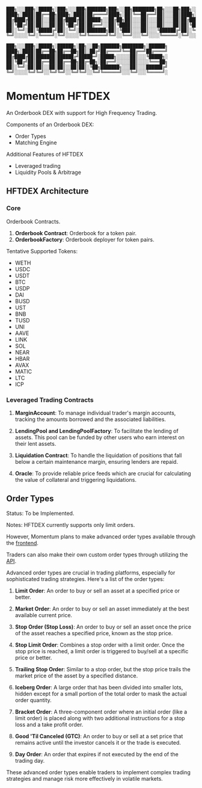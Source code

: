 ```
███╗░░░███╗░█████╗░███╗░░░███╗███████╗███╗░░██╗████████╗██╗░░░██╗███╗░░░███╗
████╗░████║██╔══██╗████╗░████║██╔════╝████╗░██║╚══██╔══╝██║░░░██║████╗░████║
██╔████╔██║██║░░██║██╔████╔██║█████╗░░██╔██╗██║░░░██║░░░██║░░░██║██╔████╔██║
██║╚██╔╝██║██║░░██║██║╚██╔╝██║██╔══╝░░██║╚████║░░░██║░░░██║░░░██║██║╚██╔╝██║
██║░╚═╝░██║╚█████╔╝██║░╚═╝░██║███████╗██║░╚███║░░░██║░░░╚██████╔╝██║░╚═╝░██║
╚═╝░░░░░╚═╝░╚════╝░╚═╝░░░░░╚═╝╚══════╝╚═╝░░╚══╝░░░╚═╝░░░░╚═════╝░╚═╝░░░░░╚═╝

███╗░░░███╗░█████╗░██████╗░██╗░░██╗███████╗████████╗░██████╗
████╗░████║██╔══██╗██╔══██╗██║░██╔╝██╔════╝╚══██╔══╝██╔════╝
██╔████╔██║███████║██████╔╝█████═╝░█████╗░░░░░██║░░░╚█████╗░
██║╚██╔╝██║██╔══██║██╔══██╗██╔═██╗░██╔══╝░░░░░██║░░░░╚═══██╗
██║░╚═╝░██║██║░░██║██║░░██║██║░╚██╗███████╗░░░██║░░░██████╔╝
╚═╝░░░░░╚═╝╚═╝░░╚═╝╚═╝░░╚═╝╚═╝░░╚═╝╚══════╝░░░╚═╝░░░╚═════╝░
```

# Momentum HFTDEX

An Orderbook DEX with support for High Frequency Trading.

Components of an Orderbook DEX:

* Order Types
* Matching Engine

Additional Features of HFTDEX

* Leveraged trading
* Liquidity Pools & Arbitrage

## HFTDEX Architecture

### Core

Orderbook Contracts.

1. **Orderbook Contract**: Orderbook for a token pair.
2. **OrderbookFactory**: Orderbook deployer for token pairs.

Tentative Supported Tokens:
   * WETH
   * USDC
   * USDT
   * BTC
   * USDP
   * DAI
   * BUSD
   * UST
   * BNB
   * TUSD
   * UNI
   * AAVE
   * LINK
   * SOL
   * NEAR
   * HBAR
   * AVAX
   * MATIC
   * LTC
   * ICP

### Leveraged Trading Contracts

1. **MarginAccount**: To manage individual trader's margin accounts, tracking the amounts borrowed and the associated liabilities.

2. **LendingPool and LendingPoolFactory**: To facilitate the lending of assets. This pool can be funded by other users who earn interest on their lent assets.

3. **Liquidation Contract**: To handle the liquidation of positions that fall below a certain maintenance margin, ensuring lenders are repaid.

4. **Oracle**: To provide reliable price feeds which are crucial for calculating the value of collateral and triggering liquidations.

## Order Types

Status: To be Implemented.

Notes: HFTDEX currently supports only limit orders. 

However, Momentum plans to make advanced order types available through the [frontend](https://github.com/twizzworld/hftdex-frontend). 

Traders can also make their own custom order types through utilizing the [API](https://github.com/twizzworld/hftdex-api). 

Advanced order types are crucial in trading platforms, especially for sophisticated trading strategies. Here's a list of the order types:

1. **Limit Order**: An order to buy or sell an asset at a specified price or better.

2. **Market Order**: An order to buy or sell an asset immediately at the best available current price.

3. **Stop Order (Stop Loss)**: An order to buy or sell an asset once the price of the asset reaches a specified price, known as the stop price.

4. **Stop Limit Order**: Combines a stop order with a limit order. Once the stop price is reached, a limit order is triggered to buy/sell at a specific price or better.

5. **Trailing Stop Order**: Similar to a stop order, but the stop price trails the market price of the asset by a specified distance.

6. **Iceberg Order**: A large order that has been divided into smaller lots, hidden except for a small portion of the total order to mask the actual order quantity.

7. **Bracket Order**: A three-component order where an initial order (like a limit order) is placed along with two additional instructions for a stop loss and a take profit order.

8. **Good 'Til Canceled (GTC)**: An order to buy or sell at a set price that remains active until the investor cancels it or the trade is executed.

9. **Day Order**: An order that expires if not executed by the end of the trading day.

These advanced order types enable traders to implement complex trading strategies and manage risk more effectively in volatile markets.



